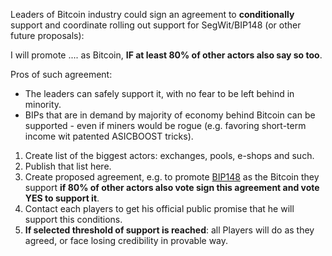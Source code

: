 
Leaders of Bitcoin industry could sign an agreement to 
**conditionally** support and coordinate
rolling out support for SegWit/BIP148 (or other future proposals):

I will promote .... as Bitcoin, **IF at least 80% of other actors also say so too**.

Pros of such agreement:
* The leaders can safely support it, with no fear to be left behind in minority.
* BIPs that are in demand by majority of economy behind Bitcoin can be supported - even if miners would be rogue (e.g. favoring short-term income wit patented ASICBOOST tricks).

1. Create list of the biggest actors: exchanges, pools, e-shops and such.
2. Publish that list here.
3. Create proposed agreement, e.g. to promote [BIP148](https://github.com/bitcoin/bips/blob/master/bip-0148.mediawiki) as the Bitcoin they support **if 80% of other actors also vote sign this agreement and vote YES to support it**.
4. Contact each players to get his official public promise that he will support this conditions.
5. **If selected threshold of support is reached**: all Players will do as they agreed, or face losing credibility in provable way.



